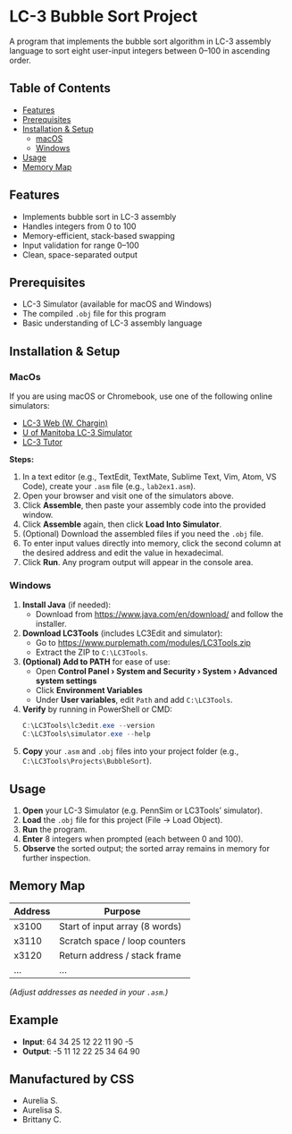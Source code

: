# LC-3 Bubble Sort Project

A program that implements the bubble sort algorithm in LC-3 assembly language to sort eight user-input integers between 0–100 in ascending order.

## Table of Contents

- [Features](#features)  
- [Prerequisites](#prerequisites)  
- [Installation & Setup](#installation--setup)  
  - [macOS](#macos)  
  - [Windows](#windows)  
- [Usage](#usage)  
- [Memory Map](#memory-map)  

## Features

- Implements bubble sort in LC-3 assembly  
- Handles integers from 0 to 100  
- Memory-efficient, stack-based swapping  
- Input validation for range 0–100  
- Clean, space-separated output  

## Prerequisites

- LC-3 Simulator (available for macOS and Windows)  
- The compiled `.obj` file for this program  
- Basic understanding of LC-3 assembly language  

## Installation & Setup

### MacOs
If you are using macOS or Chromebook, use one of the following online simulators:  

- [LC-3 Web (W. Chargin)](https://wchargin.com/lc3web/)  
- [U of Manitoba LC-3 Simulator](https://lc3.cs.umanitoba.ca/)  
- [LC-3 Tutor](http://lc3tutor.org/)

**Steps:**  
1. In a text editor (e.g., TextEdit, TextMate, Sublime Text, Vim, Atom, VS Code), create your `.asm` file (e.g., `lab2ex1.asm`).  
2. Open your browser and visit one of the simulators above.  
3. Click **Assemble**, then paste your assembly code into the provided window.  
4. Click **Assemble** again, then click **Load Into Simulator**.  
5. (Optional) Download the assembled files if you need the `.obj` file.  
6. To enter input values directly into memory, click the second column at the desired address and edit the value in hexadecimal.  
7. Click **Run**. Any program output will appear in the console area.

### Windows

1. **Install Java** (if needed):  
   - Download from https://www.java.com/en/download/ and follow the installer.  
2. **Download LC3Tools** (includes LC3Edit and simulator):  
   - Go to https://www.purplemath.com/modules/LC3Tools.zip  
   - Extract the ZIP to `C:\LC3Tools`.  
3. **(Optional) Add to PATH** for ease of use:  
   - Open **Control Panel › System and Security › System › Advanced system settings**  
   - Click **Environment Variables**  
   - Under **User variables**, edit `Path` and add `C:\LC3Tools`.  
4. **Verify** by running in PowerShell or CMD:  
   ```powershell
   C:\LC3Tools\lc3edit.exe --version
   C:\LC3Tools\simulator.exe --help
   ```
5. **Copy** your `.asm` and `.obj` files into your project folder (e.g., `C:\LC3Tools\Projects\BubbleSort`).

## Usage

1. **Open** your LC-3 Simulator (e.g. PennSim or LC3Tools’ simulator).  
2. **Load** the `.obj` file for this project (File → Load Object).  
3. **Run** the program.  
4. **Enter** 8 integers when prompted (each between 0 and 100).  
5. **Observe** the sorted output; the sorted array remains in memory for further inspection.

## Memory Map

| Address | Purpose                                  |
| ------- | ---------------------------------------- |
| x3100   | Start of input array (8 words)           |
| x3110   | Scratch space / loop counters            |
| x3120   | Return address / stack frame             |
| …       | …                                        |

*(Adjust addresses as needed in your `.asm`.)*

## Example

- **Input**: 64 34 25 12 22 11 90 -5
- **Output**: -5 11 12 22 25 34 64 90

## Manufactured by CSS

- Aurelia S.
- Aurelisa S. 
- Brittany C.